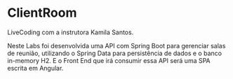 # ClientRoom
LiveCoding com a instrutora Kamila Santos.

Neste Labs foi desenvolvida uma API com Spring Boot para gerenciar salas de reunião, utilizando o Spring Data para persistência de dados e o banco in-memory H2. E o Front End que irá consumir essa API será uma SPA escrita em Angular.








